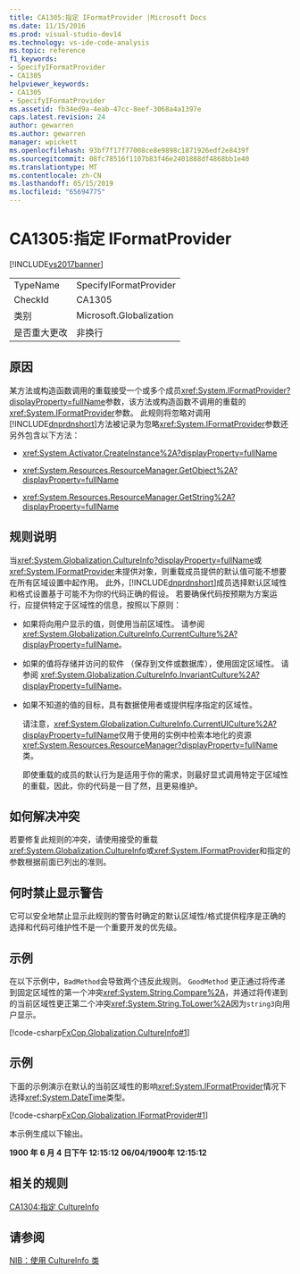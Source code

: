 ```yaml
---
title: CA1305:指定 IFormatProvider |Microsoft Docs
ms.date: 11/15/2016
ms.prod: visual-studio-dev14
ms.technology: vs-ide-code-analysis
ms.topic: reference
f1_keywords:
- SpecifyIFormatProvider
- CA1305
helpviewer_keywords:
- CA1305
- SpecifyIFormatProvider
ms.assetid: fb34ed9a-4eab-47cc-8eef-3068a4a1397e
caps.latest.revision: 24
author: gewarren
ms.author: gewarren
manager: wpickett
ms.openlocfilehash: 93bf7f17f77008ce8e9898c1871926edf2e8439f
ms.sourcegitcommit: 08fc78516f1107b83f46e2401888df4868bb1e40
ms.translationtype: MT
ms.contentlocale: zh-CN
ms.lasthandoff: 05/15/2019
ms.locfileid: "65694775"
---
```

# <a name="ca1305-specify-iformatprovider"></a>CA1305:指定 IFormatProvider
[!INCLUDE[vs2017banner](../includes/vs2017banner.md)]

|||
|-|-|
|TypeName|SpecifyIFormatProvider|
|CheckId|CA1305|
|类别|Microsoft.Globalization|
|是否重大更改|非换行|

## <a name="cause"></a>原因
 某方法或构造函数调用的重载接受一个或多个成员<xref:System.IFormatProvider?displayProperty=fullName>参数，该方法或构造函数不调用的重载的<xref:System.IFormatProvider>参数。 此规则将忽略对调用[!INCLUDE[dnprdnshort](../includes/dnprdnshort-md.md)]方法被记录为忽略<xref:System.IFormatProvider>参数还另外包含以下方法：

- <xref:System.Activator.CreateInstance%2A?displayProperty=fullName>

- <xref:System.Resources.ResourceManager.GetObject%2A?displayProperty=fullName>

- <xref:System.Resources.ResourceManager.GetString%2A?displayProperty=fullName>

## <a name="rule-description"></a>规则说明
 当<xref:System.Globalization.CultureInfo?displayProperty=fullName>或<xref:System.IFormatProvider>未提供对象，则重载成员提供的默认值可能不想要在所有区域设置中起作用。 此外，[!INCLUDE[dnprdnshort](../includes/dnprdnshort-md.md)]成员选择默认区域性和格式设置基于可能不为你的代码正确的假设。 若要确保代码按预期为方案运行，应提供特定于区域性的信息，按照以下原则：

- 如果将向用户显示的值，则使用当前区域性。 请参阅 <xref:System.Globalization.CultureInfo.CurrentCulture%2A?displayProperty=fullName>。

- 如果的值将存储并访问的软件 （保存到文件或数据库），使用固定区域性。 请参阅 <xref:System.Globalization.CultureInfo.InvariantCulture%2A?displayProperty=fullName>。

- 如果不知道的值的目标，具有数据使用者或提供程序指定的区域性。

  请注意，<xref:System.Globalization.CultureInfo.CurrentUICulture%2A?displayProperty=fullName>仅用于使用的实例中检索本地化的资源<xref:System.Resources.ResourceManager?displayProperty=fullName>类。

  即使重载的成员的默认行为是适用于你的需求，则最好显式调用特定于区域性的重载，因此，你的代码是一目了然，且更易维护。

## <a name="how-to-fix-violations"></a>如何解决冲突
 若要修复此规则的冲突，请使用接受的重载<xref:System.Globalization.CultureInfo>或<xref:System.IFormatProvider>和指定的参数根据前面已列出的准则。

## <a name="when-to-suppress-warnings"></a>何时禁止显示警告
 它可以安全地禁止显示此规则的警告时确定的默认区域性/格式提供程序是正确的选择和代码可维护性不是一个重要开发的优先级。

## <a name="example"></a>示例
 在以下示例中，`BadMethod`会导致两个违反此规则。 `GoodMethod` 更正通过将传递到固定区域性的第一个冲突<xref:System.String.Compare%2A>，并通过将传递到的当前区域性更正第二个冲突<xref:System.String.ToLower%2A>因为`string3`向用户显示。

 [!code-csharp[FxCop.Globalization.CultureInfo#1](../snippets/csharp/VS_Snippets_CodeAnalysis/FxCop.Globalization.CultureInfo/cs/FxCop.Globalization.CultureInfo.cs#1)]

## <a name="example"></a>示例
 下面的示例演示在默认的当前区域性的影响<xref:System.IFormatProvider>情况下选择<xref:System.DateTime>类型。

 [!code-csharp[FxCop.Globalization.IFormatProvider#1](../snippets/csharp/VS_Snippets_CodeAnalysis/FxCop.Globalization.IFormatProvider/cs/FxCop.Globalization.IFormatProvider.cs#1)]

 本示例生成以下输出。

 **1900 年 6 月 4 日下午 12:15:12**
**06/04/1900年 12:15:12**
## <a name="related-rules"></a>相关的规则
 [CA1304:指定 CultureInfo](../code-quality/ca1304-specify-cultureinfo.md)

## <a name="see-also"></a>请参阅
 [NIB：使用 CultureInfo 类](https://msdn.microsoft.com/d4329e34-64c3-4d1e-8c73-5b0ee626ba7a)

